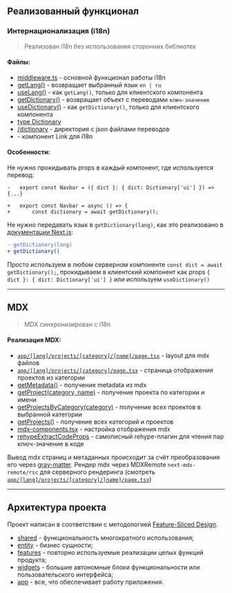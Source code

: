 ## Реализованный функционал

### Интернационализация (i18n)

> Реализован i18n без использования сторонних библиотек

#### Файлы:

- [middleware.ts](/middleware.ts) - основной функционал работы i18n
- [getLang()](src/shared/config/i18n/get-lang.ts) - возвращает выбранный язык `en | ru`
- [useLang()](src/shared/config/i18n/use-lang.ts) - как `getLang()`, только для клиентского компонента
- [getDictionary()](src/shared/config/i18n/dictionaries.ts) - возвращает объект с переводами `ключ-значение`
- [useDictionary()](src/shared/config/i18n/use-dictionary.ts) - как `getDictionary()`, только для клиентского компонента
- [type Dictionary](src/shared/config/i18n/dictionaries.ts)
- [/dictionary](src/shared/config/i18n/dictionaries/) - директория с json файлами переводов
- [<Link />](src/shared/config/i18n/link.tsx) - компонент Link для i18n

#### Особенности:

Не нужно прокидывать props в каждый компонент, где используется перевод:

```diff-js
-	export const Navbar = ({ dict }: { dict: Dictionary['ui'] }) => {...}

+	export const Navbar = async () => {
+		const dictionary = await getDictionary();
```

Не нужно передавать язык в `getDictionary(lang)`, как это реализовано в [документации Next.js](https://nextjs.org/docs/app/building-your-application/routing/internationalization#localization):

```diff
- getDictionary(lang)
+ getDictionary()
```

Просто используем в любом серверном компоненте `const dict = await getDictionary();`, прокидываем в клиентский компонент как props `{ dict }: { dict: Dictionary['ui'] }` или используем `useDictionary()`

---

## MDX

> MDX синхронизирован с i18n

#### Реализация MDX:

- [`app/[lang]/projects/[category]/[name]/page.tsx`](/app/[lang]/projects//[category]/[name]/page.tsx) - layout для mdx файлов
- [`app/[lang]/projects/[category]/page.tsx`](/app/[lang]/projects/[category]/page.tsx) - страница отображения проектов из категории
- [getMetadata()](/src/entity/project/model/services/get-metadata.ts) - получение metadata из mdx
- [getProject(category, name)](/src/entity/project/model/services/get-project.ts) - получение проекта по категории и имени
- [getProjectsByCategory(category)](/src/entity/project/model/services/get-projects-by-category.ts) - получение всех проектов в выбранной категории
- [getProjects()](/src/entity/project/model/services/get-projects.ts) - получение всех категорий и проектов
- [mdx-components.tsx](/src/mdx-components.tsx) - настройка отображения mdx
- [rehypeExtractCodeProps](/src/shared/lib/rehype-extract-code-props/rehype-extract-code-props.ts) - самописный rehype-плагин для чтения пар ключ-значение в коде

Вывод mdx страниц и метаданных происходит за счёт преобразования его через [gray-matter](https://www.npmjs.com/package/gray-matter). Рендер mdx через MDXRemote `next-mdx-remote/rsc` для серверного рендеринга (смотреть [`app/[lang]/projects/[category]/[name]/page.tsx`](/app/[lang]/projects//[category]/[name]/page.tsx))

---

## Архитектура проекта

Проект написан в соответствии с методологией [Feature-Sliced Design](https://feature-sliced.design/docs/get-started/tutorial).

- [shared](/src/shared/) - функциональность многократного использования;
- [entity](/src/entity/) - бизнес сущности;
- [features](/src/features/) - повторно используемые реализации целых функций продукта;
- [widgets](/src/widgets/) - большие автономные блоки функциональности или пользовательского интерфейса;
- [app](/src/app/) - все, что обеспечивает работу приложения.
